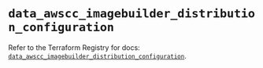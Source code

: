 # `data_awscc_imagebuilder_distribution_configuration`

Refer to the Terraform Registry for docs: [`data_awscc_imagebuilder_distribution_configuration`](https://registry.terraform.io/providers/hashicorp/awscc/0.70.0/docs/data-sources/imagebuilder_distribution_configuration).
